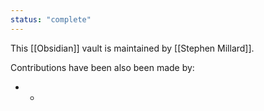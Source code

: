 ```yaml
---
status: "complete"
---
```

This [[Obsidian]] vault is maintained by [[Stephen Millard]].

Contributions have been also been made by:
- -